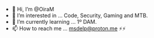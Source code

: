- 👋 Hi, I’m @OiraM
- 👀 I’m interested in ... Code, Security, Gaming and MTB.
- 🌱 I’m currently learning ... 1º DAM.
- 📫 How to reach me ... msdelp@proton.me
 ⚡⚡                                       

<!---
MSdelP/MSdelP is a ✨ special ✨ repository because its `README.md` (this file) appears on your GitHub profile.
You can click the Preview link to take a look at your changes.
- 💞️ I’m looking to collaborate on ...
- ⚡ Fun fact: ...
--->
